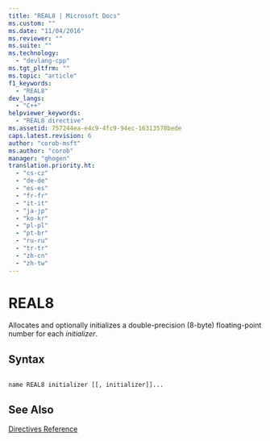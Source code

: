 ```yaml
---
title: "REAL8 | Microsoft Docs"
ms.custom: ""
ms.date: "11/04/2016"
ms.reviewer: ""
ms.suite: ""
ms.technology: 
  - "devlang-cpp"
ms.tgt_pltfrm: ""
ms.topic: "article"
f1_keywords: 
  - "REAL8"
dev_langs: 
  - "C++"
helpviewer_keywords: 
  - "REAL8 directive"
ms.assetid: 757244ea-e4c9-4fc9-94ec-16313578bede
caps.latest.revision: 6
author: "corob-msft"
ms.author: "corob"
manager: "ghogen"
translation.priority.ht: 
  - "cs-cz"
  - "de-de"
  - "es-es"
  - "fr-fr"
  - "it-it"
  - "ja-jp"
  - "ko-kr"
  - "pl-pl"
  - "pt-br"
  - "ru-ru"
  - "tr-tr"
  - "zh-cn"
  - "zh-tw"
---
```

# REAL8
Allocates and optionally initializes a double-precision (8-byte) floating-point number for each *initializer*.  
  
## Syntax  
  
```  
  
name REAL8 initializer [[, initializer]]...  
```  
  
## See Also  
 [Directives Reference](../../assembler/masm/directives-reference.md)
